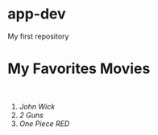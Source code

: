 # app-dev
My first repository 
<html>
  <head>
    <H1> My Favorites Movies </H1><br>
  </head>
  <body>
    
  1. *John Wick*<br>
  2. *2 Guns*<br>
  3. *One Piece RED*<br>

  </body>
  
  </HTML>
